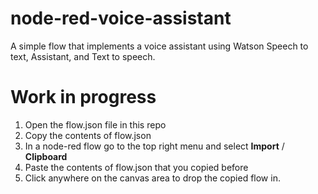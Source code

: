 # node-red-voice-assistant
A simple flow that implements a voice assistant using Watson Speech to text, Assistant, and Text to speech.

# Work in progress

1. Open the flow.json file in this repo
2. Copy the contents of flow.json
3. In a node-red flow go to the top right menu and select **Import** / **Clipboard**
4. Paste the contents of flow.json that you copied before
5. Click anywhere on the canvas area to drop the copied flow in.
